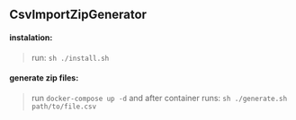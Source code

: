 ## CsvImportZipGenerator

#### instalation:

> run: `sh ./install.sh`

#### generate zip files:

> run `docker-compose up -d` and after container runs:  `sh ./generate.sh path/to/file.csv`
